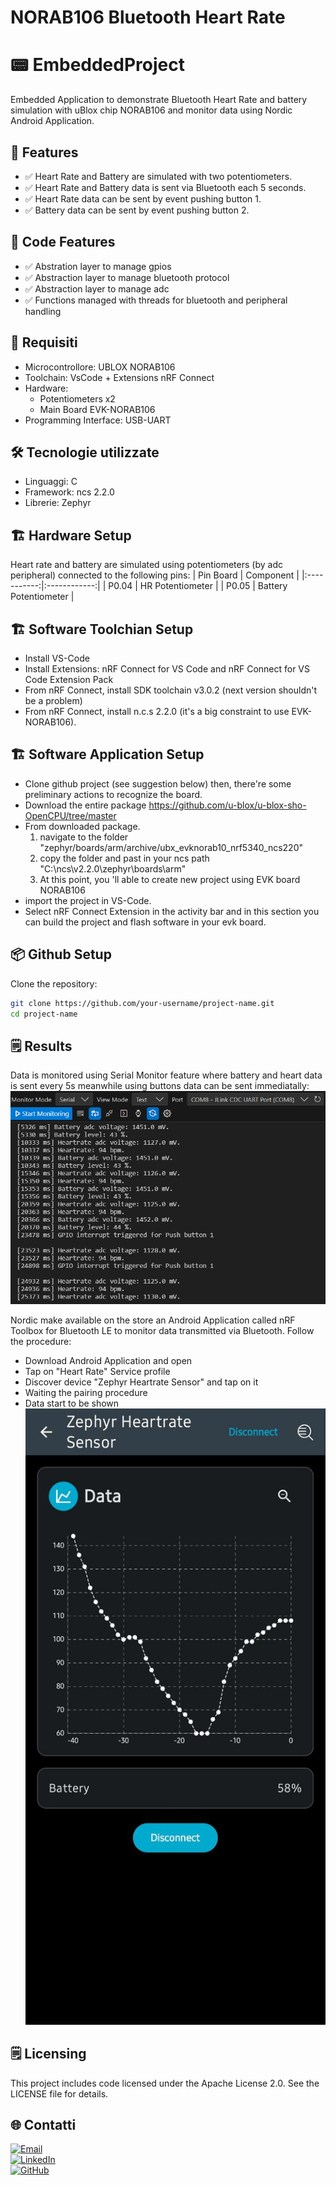 # NORAB106 Bluetooth Heart Rate

# 📟 EmbeddedProject
Embedded Application to demonstrate Bluetooth Heart Rate and battery simulation with uBlox chip NORAB106 and monitor data using Nordic Android Application.

## 🚀 Features
- ✅ Heart Rate and Battery are simulated with two potentiometers.
- ✅ Heart Rate and Battery data is sent via Bluetooth each 5 seconds.
- ✅ Heart Rate data can be sent by event pushing button 1.
- ✅ Battery data can be sent by event pushing button 2.

## 🚀 Code Features
- ✅ Abstration layer to manage gpios
- ✅ Abstraction layer to manage bluetooth protocol
- ✅ Abstraction layer to manage adc
- ✅ Functions managed with threads for bluetooth and peripheral handling

## 🔧 Requisiti
- Microcontrollore: UBLOX NORAB106
- Toolchain: VsCode + Extensions nRF Connect
- Hardware:
  - Potentiometers x2
  - Main Board EVK-NORAB106
- Programming Interface: USB-UART

## 🛠️ Tecnologie utilizzate
- Linguaggi: C
- Framework: ncs 2.2.0
- Librerie: Zephyr

## 🏗️ Hardware Setup
Heart rate and battery are simulated using potentiometers (by adc peripheral) connected to the following pins: 
| Pin Board | Component |
|:-----------:|:------------:|
| P0.04      | HR Potentiometer |
| P0.05      | Battery Potentiometer |

## 🏗️ Software Toolchian Setup
- Install VS-Code
- Install Extensions: nRF Connect for VS Code and nRF Connect for VS Code Extension Pack
- From nRF Connect, install SDK toolchain v3.0.2 (next version shouldn't be a problem)
- From nRF Connect, install n.c.s 2.2.0 (it's a big constraint to use EVK-NORAB106).

## 🏗️ Software Application Setup
- Clone github project (see suggestion below) then, there're some preliminary actions to recognize the board.
- Download the entire package https://github.com/u-blox/u-blox-sho-OpenCPU/tree/master 
- From downloaded package.
   1. navigate to the folder "zephyr/boards/arm/archive/ubx_evknorab10_nrf5340_ncs220"
   2. copy the folder and past in your ncs path  "C:\ncs\v2.2.0\zephyr\boards\arm\"
   3. At this point, you 'll able to create new project using EVK board NORAB106
- import the project in VS-Code.
- Select nRF Connect Extension in the activity bar and in this section you can build the project and flash software in your evk board.

## 📦 Github Setup
Clone the repository:
```bash
git clone https://github.com/your-username/project-name.git
cd project-name
```

## 🗒️ Results
Data is monitored using Serial Monitor feature where battery and heart data is sent every 5s meanwhile using buttons data can be sent immediatally:
![Alt text](images/SerialMonitor.png)

Nordic make available on the store an Android Application called nRF Toolbox for Bluetooth LE to monitor data transmitted via Bluetooth.
Follow the procedure:
- Download Android Application and open
- Tap on "Heart Rate" Service profile
- Discover device "Zephyr Heartrate Sensor" and tap on it
- Waiting the pairing procedure 
- Data start to be shown
![Alt text](images/nRFToolbox.jpg)

## 🗒️ Licensing
This project includes code licensed under the Apache License 2.0.
See the LICENSE file for details.

## 🌐 Contatti
[![Email](https://img.shields.io/badge/Email-mario.rossi%40example.com-blue)](mailto:mp@tech-in-mind.it)  
[![LinkedIn](https://img.shields.io/badge/LinkedIn-Mario%20Rossi-blue)](https://www.linkedin.com/in/marconatale-parise-48a07b94)  
[![GitHub](https://img.shields.io/badge/GitHub-mariorossi-black)](https://github.com/MpDev89)